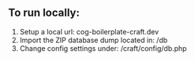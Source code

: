 To run locally:
-----------------------------------------------------------------
1. Setup a local url: cog-boilerplate-craft.dev
2. Import the ZIP database dump located in: /db
3. Change config settings under: /craft/config/db.php
